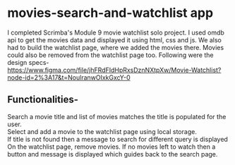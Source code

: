 # movies-search-and-watchlist app
I completed Scrimba's Module 9 movie watchlist solo project. I used omdb api to get the movies data and displayed it using html, css and js.
We also had to build the watchlist page, where we added the movies there. Movies could also be removed from the watchlist page too.
Following were the design specs- https://www.figma.com/file/jhFRdFIdHpRxsDznNXtpXw/Movie-Watchlist?node-id=2%3A17&t=NoulranwOIxkGxcY-0

## Functionalities-
Search a movie title and list of movies matches the title is populated for the user. <br/>
Select and add a movie to the watchlist page using local storage. <br/>
If title is not found then a message to search for different query is displayed <br/>
On the watchlist page, remove movies. If no movies left to watch then a button and message is displayed which guides back to the search page. <br/>
